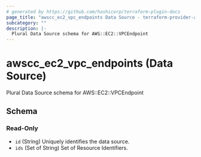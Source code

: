```yaml
---
# generated by https://github.com/hashicorp/terraform-plugin-docs
page_title: "awscc_ec2_vpc_endpoints Data Source - terraform-provider-awscc"
subcategory: ""
description: |-
  Plural Data Source schema for AWS::EC2::VPCEndpoint
---
```


# awscc_ec2_vpc_endpoints (Data Source)

Plural Data Source schema for AWS::EC2::VPCEndpoint



<!-- schema generated by tfplugindocs -->
## Schema

### Read-Only

- `id` (String) Uniquely identifies the data source.
- `ids` (Set of String) Set of Resource Identifiers.
